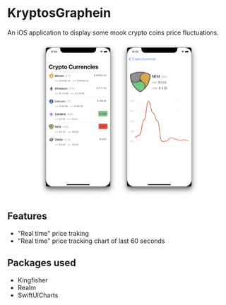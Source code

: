 # KryptosGraphein

An iOS application to display some mook crypto coins price fluctuations.

<div align="center">
    <img width="180" src="doc/source/images/image1.jpg">
    <img width="180" src="doc/source/images/image2.jpg">
</div>

## Features

- "Real time" price traking
- "Real time" price tracking chart of last 60 seconds

## Packages used

- Kingfisher
- Realm
- SwiftUICharts
